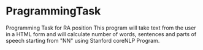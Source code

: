 # PragrammingTask
Programming Task for RA position
This program will take text from the user in a HTML form and will calculate number of words, sentences and parts of speech starting from "NN" using Stanford coreNLP Program. 
